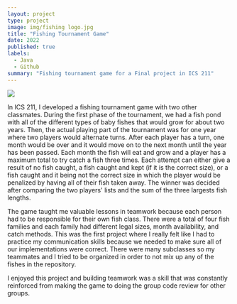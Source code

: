 ```yaml
---
layout: project
type: project
image: img/fishing logo.jpg
title: "Fishing Tournament Game"
date: 2022
published: true
labels:
  - Java
  - Github
summary: "Fishing tournament game for a Final project in ICS 211"
---
```


<img class="img-fluid" src="../img/fishing game.jpg">

In ICS 211, I developed a fishing tournament game with two other classmates. During the first phase of the tournament, we had a fish pond with all of the different types of baby fishes that would grow for about two years. Then, the actual playing part of the tournament was for one year where two players would alternate turns. After each player has a turn, one month would be over and it would move on to the next month until the year has been passed. Each month the fish will eat and grow and a player has a maximum total to try catch a fish three times. Each attempt can either give a result of no fish caught, a fish caught and kept (if it is the correct size), or a fish caught and it being not the correct size in which the player would be penalized by having all of their fish taken away. The winner was decided after comparing the two players' lists and the sum of the three largests fish lengths.

The game taught me valuable lessons in teamwork because each person had to be responsible for their own fish class. There were a total of four fish families and each family had different legal sizes, month availability, and catch methods. This was the first project where I really felt like I had to practice my communication skills because we needed to make sure all of our implementations were correct. There were many subclasses so my teammates and I tried to be organized in order to not mix up any of the fishes in the repository. 

I enjoyed this project and building teamwork was a skill that was constantly reinforced from making the game to doing the group code review for other groups.
